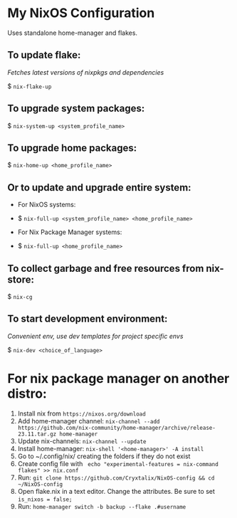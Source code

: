 # My NixOS Configuration
Uses standalone home-manager and flakes.

## To update flake:
*Fetches latest versions of nixpkgs and dependencies*

$ `nix-flake-up`

## To upgrade system packages:
$ `nix-system-up <system_profile_name>`

## To upgrade home packages:
$ `nix-home-up <home_profile_name>`

## Or to update and upgrade entire system:
* For NixOS systems:
 * $ `nix-full-up <system_profile_name> <home_profile_name>`

* For Nix Package Manager systems:
 * $ `nix-full-up <home_profile_name>`

## To collect garbage and free resources from nix-store:
$ `nix-cg`

## To start development environment:
*Convenient env, use dev templates for project specific envs*

$ `nix-dev <choice_of_language>`

# For nix package manager on another distro:
1. Install nix from `https://nixos.org/download`
2. Add home-manager channel: `nix-channel --add https://github.com/nix-community/home-manager/archive/release-23.11.tar.gz home-manager`
3. Update nix-channels: `nix-channel --update`
4. Install home-manager: `nix-shell '<home-manager>' -A install`
5. Go to ~/.config/nix/ creating the folders if they do not exist
6. Create config file with ` echo "experimental-features = nix-command flakes" >> nix.conf`
7. Run: `git clone https://github.com/Cryxtalix/NixOS-config && cd ~/NixOS-config`
8. Open flake.nix in a text editor. Change the attributes. Be sure to set `is_nixos = false;`
9. Run: `home-manager switch -b backup --flake .#username`